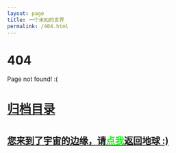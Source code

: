 ```yaml
---
layout: page
title: 一个未知的世界
permalink: /404.html
---
```


# 404

Page not found! :(

<h1><a href ="{{ site.base_url }}archives.html">归档目录</a><h1>

<h2><a href="{{ site.base_url }}archives.html">您来到了宇宙的边缘，请<span style="color:#00FF00">点我</span>返回地球 :)</a></h2>
